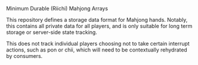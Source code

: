 Minimum Durable (Riichi) Mahjong Arrays

This repository defines a storage data format for Mahjong hands.
Notably, this contains all private data for all players, and is only suitable for long term storage or server-side state tracking.

This does not track individual players choosing not to take certain interrupt actions, such as pon or chii, which will need to be contextually rehydrated by consumers.